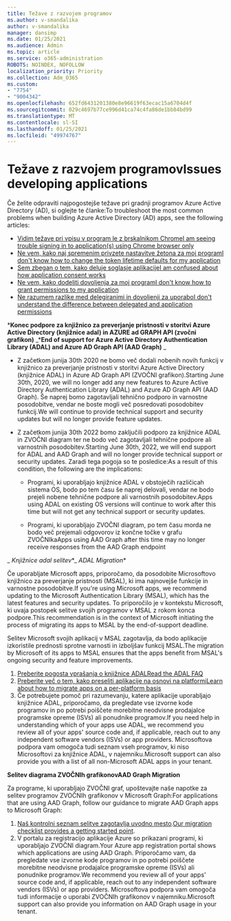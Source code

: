```yaml
---
title: Težave z razvojem programov
ms.author: v-smandalika
author: v-smandalika
manager: dansimp
ms.date: 01/25/2021
ms.audience: Admin
ms.topic: article
ms.service: o365-administration
ROBOTS: NOINDEX, NOFOLLOW
localization_priority: Priority
ms.collection: Adm_O365
ms.custom:
- "7754"
- "9004342"
ms.openlocfilehash: 652fd6431201380e8e96619f63ecac15a6704d4f
ms.sourcegitcommit: 029c4697b77ce996d41ca74c4fa86de1bb84bd99
ms.translationtype: MT
ms.contentlocale: sl-SI
ms.lasthandoff: 01/25/2021
ms.locfileid: "49974767"
---
```

# <a name="issues-developing-applications"></a><span data-ttu-id="0dbcb-102">Težave z razvojem programov</span><span class="sxs-lookup"><span data-stu-id="0dbcb-102">Issues developing applications</span></span>

<span data-ttu-id="0dbcb-103">Če želite odpraviti najpogostejše težave pri gradnji programov Azure Active Directory (AD), si oglejte te članke:</span><span class="sxs-lookup"><span data-stu-id="0dbcb-103">To troubleshoot the most common problems when building Azure Active Directory (AD) apps, see the following articles:</span></span>

- [<span data-ttu-id="0dbcb-104">Vidim težave pri vpisu v program le z brskalnikom Chrome</span><span class="sxs-lookup"><span data-stu-id="0dbcb-104">I am seeing trouble signing in to application(s) using Chrome browser only</span></span>](https://docs.microsoft.com/office365/troubleshoot/miscellaneous/chrome-behavior-affects-applications) 
- [<span data-ttu-id="0dbcb-105">Ne vem, kako naj spremenim privzete nastavitve žetona za moj program</span><span class="sxs-lookup"><span data-stu-id="0dbcb-105">I don't know how to change the token lifetime defaults for my application</span></span>](https://docs.microsoft.com/azure/active-directory/develop/registration-config-change-token-lifetime-how-to) 
- [<span data-ttu-id="0dbcb-106">Sem zbegan o tem, kako deluje soglasje aplikacije</span><span class="sxs-lookup"><span data-stu-id="0dbcb-106">I am confused about how application consent works</span></span>](https://docs.microsoft.com/azure/active-directory/application-dev-consent-framework) 
- [<span data-ttu-id="0dbcb-107">Ne vem, kako dodeliti dovoljenja za moj program</span><span class="sxs-lookup"><span data-stu-id="0dbcb-107">I don't know how to grant permissions to my application</span></span>](https://docs.microsoft.com/azure/active-directory/manage-apps/configure-user-consent) 
- [<span data-ttu-id="0dbcb-108">Ne razumem razlike med delegiranimi in dovoljenji za uporabo</span><span class="sxs-lookup"><span data-stu-id="0dbcb-108">I don't understand the difference between delegated and application permissions</span></span>](https://docs.microsoft.com/azure/active-directory/develop/delegated-and-app-perms)

<span data-ttu-id="0dbcb-109">\***Konec podpore za knjižnico za preverjanje pristnosti v storitvi Azure Active Directory (knjižnice adal) in AZURE ad GRAPH API (zvočni grafikon)** _</span><span class="sxs-lookup"><span data-stu-id="0dbcb-109">\***End of support for Azure Active Directory Authentication Library (ADAL) and Azure AD Graph API (AAD Graph)** _</span></span>

- <span data-ttu-id="0dbcb-110">Z začetkom junija 30th 2020 ne bomo več dodali nobenih novih funkcij v knjižnico za preverjanje pristnosti v storitvi Azure Active Directory (knjižnice ADAL) in Azure AD Graph API (ZVOČNI grafikon).</span><span class="sxs-lookup"><span data-stu-id="0dbcb-110">Starting June 30th, 2020, we will no longer add any new features to Azure Active Directory Authentication Library (ADAL) and Azure AD Graph API (AAD Graph).</span></span> <span data-ttu-id="0dbcb-111">Še naprej bomo zagotavljali tehnično podporo in varnostne posodobitve, vendar ne boste mogli več posredovati posodobitev funkcij.</span><span class="sxs-lookup"><span data-stu-id="0dbcb-111">We will continue to provide technical support and security updates but will no longer provide feature updates.</span></span>

- <span data-ttu-id="0dbcb-112">Z začetkom junija 30th 2022 bomo zaključili podporo za knjižnice ADAL in ZVOČNI diagram ter ne bodo več zagotavljali tehnične podpore ali varnostnih posodobitev.</span><span class="sxs-lookup"><span data-stu-id="0dbcb-112">Starting June 30th, 2022, we will end support for ADAL and AAD Graph and will no longer provide technical support or security updates.</span></span> <span data-ttu-id="0dbcb-113">Zaradi tega pogoja so te posledice:</span><span class="sxs-lookup"><span data-stu-id="0dbcb-113">As a result of this condition, the following are the implications:</span></span>

    - <span data-ttu-id="0dbcb-114">Programi, ki uporabljajo knjižnice ADAL v obstoječih različicah sistema OS, bodo po tem času še naprej delovali, vendar ne bodo prejeli nobene tehnične podpore ali varnostnih posodobitev.</span><span class="sxs-lookup"><span data-stu-id="0dbcb-114">Apps using ADAL on existing OS versions will continue to work after this time but will not get any technical support or security updates.</span></span>

    - <span data-ttu-id="0dbcb-115">Programi, ki uporabljajo ZVOČNI diagram, po tem času morda ne bodo več prejemali odgovorov iz končne točke v grafu ZVOČNIka</span><span class="sxs-lookup"><span data-stu-id="0dbcb-115">Apps using AAD Graph after this time may no longer receive responses from the AAD Graph endpoint</span></span>

<span data-ttu-id="0dbcb-116">_ *Knjižnice adal selitev*\*</span><span class="sxs-lookup"><span data-stu-id="0dbcb-116">_ *ADAL Migration*\*</span></span>

<span data-ttu-id="0dbcb-117">Če uporabljate Microsoft apps, priporočamo, da posodobite Microsoftovo knjižnico za preverjanje pristnosti (MSAL), ki ima najnovejše funkcije in varnostne posodobitve.</span><span class="sxs-lookup"><span data-stu-id="0dbcb-117">If you're using Microsoft apps, we recommend updating to the Microsoft Authentication Library (MSAL), which has the latest features and security updates.</span></span> <span data-ttu-id="0dbcb-118">To priporočilo je v kontekstu Microsoft, ki uvaja postopek selitve svojih programov v MSAL z rokom konca podpore.</span><span class="sxs-lookup"><span data-stu-id="0dbcb-118">This recommendation is in the context of Microsoft initiating the process of migrating its apps to MSAL by the end-of-support deadline.</span></span> 

<span data-ttu-id="0dbcb-119">Selitev Microsoft svojih aplikacij v MSAL zagotavlja, da bodo aplikacije izkoristile prednosti sprotne varnosti in izboljšav funkcij MSAL.</span><span class="sxs-lookup"><span data-stu-id="0dbcb-119">The migration by Microsoft of its apps to MSAL ensures that the apps benefit from MSAL's ongoing security and feature improvements.</span></span>

1. [<span data-ttu-id="0dbcb-120">Preberite pogosta vprašanja o knjižnice ADAL</span><span class="sxs-lookup"><span data-stu-id="0dbcb-120">Read the ADAL FAQ</span></span>](https://docs.microsoft.com/azure/active-directory/develop/msal-migration#frequently-asked-questions-faq) 
2. [<span data-ttu-id="0dbcb-121">Preberite več o tem, kako preseliti aplikacije na osnovi na platformi</span><span class="sxs-lookup"><span data-stu-id="0dbcb-121">Learn about how to migrate apps on a per-platform basis</span></span>](https://docs.microsoft.com/azure/active-directory/develop/msal-migration#frequently-asked-questions-faq) 
3. <span data-ttu-id="0dbcb-122">Če potrebujete pomoč pri razumevanju, katere aplikacije uporabljajo knjižnice ADAL, priporočamo, da pregledate vse izvorne kode programov in po potrebi poiščete morebitne neodvisne prodajalce programske opreme (ISVs) ali ponudnike programov.</span><span class="sxs-lookup"><span data-stu-id="0dbcb-122">If you need help in understanding which of your apps use ADAL, we recommend you review all of your apps' source code and, if applicable, reach out to any independent software vendors (ISVs) or app providers.</span></span> <span data-ttu-id="0dbcb-123">Microsoftova podpora vam omogoča tudi seznam vseh programov, ki niso Microsoftovi za knjižnice ADAL, v najemniku.</span><span class="sxs-lookup"><span data-stu-id="0dbcb-123">Microsoft support can also provide you with a list of all non-Microsoft ADAL apps in your tenant.</span></span>

<span data-ttu-id="0dbcb-124">**Selitev diagrama ZVOČNIh grafikonov**</span><span class="sxs-lookup"><span data-stu-id="0dbcb-124">**AAD Graph Migration**</span></span>

<span data-ttu-id="0dbcb-125">Za programe, ki uporabljajo ZVOČNI graf, upoštevajte naše napotke za selitev programov ZVOČNIh grafikonov v Microsoft Graph:</span><span class="sxs-lookup"><span data-stu-id="0dbcb-125">For applications that are using AAD Graph, follow our guidance to migrate AAD Graph apps to Microsoft Graph:</span></span>

1. <span data-ttu-id="0dbcb-126">[Naš kontrolni seznam selitve zagotavlja uvodno mesto](https://docs.microsoft.com/graph/migrate-azure-ad-graph-planning-checklist).</span><span class="sxs-lookup"><span data-stu-id="0dbcb-126">[Our migration checklist provides a getting started point](https://docs.microsoft.com/graph/migrate-azure-ad-graph-planning-checklist).</span></span> 
2. <span data-ttu-id="0dbcb-127">V portalu za registracijo aplikacije Azure so prikazani programi, ki uporabljajo ZVOČNI diagram.</span><span class="sxs-lookup"><span data-stu-id="0dbcb-127">Your Azure app registration portal shows which applications are using AAD Graph.</span></span> <span data-ttu-id="0dbcb-128">Priporočamo vam, da pregledate vse izvorne kode programov in po potrebi poiščete morebitne neodvisne prodajalce programske opreme (ISVs) ali ponudnike programov.</span><span class="sxs-lookup"><span data-stu-id="0dbcb-128">We recommend you review all of your apps' source code and, if applicable, reach out to any independent software vendors (ISVs) or app providers.</span></span> <span data-ttu-id="0dbcb-129">Microsoftova podpora vam omogoča tudi informacije o uporabi ZVOČNIh grafikonov v najemniku.</span><span class="sxs-lookup"><span data-stu-id="0dbcb-129">Microsoft support can also provide you information on AAD Graph usage in your tenant.</span></span>







